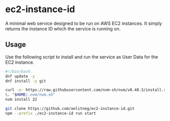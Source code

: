# ec2-instance-id

A minimal web service designed to be run on AWS EC2 instances. It simply returns the instance ID which the service is running on.

## Usage

Use the following script to install and run the service as User Data for the EC2 instance.

```bash
#!/bin/bash
dnf update -y
dnf install -y git

curl -o- https://raw.githubusercontent.com/nvm-sh/nvm/v0.40.3/install.sh | bash
\. "$HOME/.nvm/nvm.sh"
nvm install 22

git clone https://github.com/aelitneg/ec2-instance-id.git
npm --prefix ./ec2-instance-id run start
```
